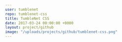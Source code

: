 ```yaml
---
user: tumblenet
repo: tumblenet-css
title: TumbleNet CSS
date: 2017-03-24 00:00:00 +0000
layout: project/github
image: "/uploads/projects/github/tumblenet-css.png"
---
```

